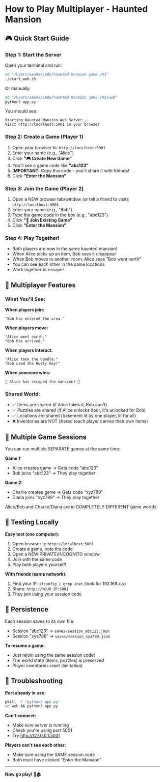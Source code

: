 # How to Play Multiplayer - Haunted Mansion

## 🎮 Quick Start Guide

### Step 1: Start the Server

Open your terminal and run:

```bash
cd "/Users/seanx/code/haunted mansion game /V1"
./start_web.sh
```

Or manually:
```bash
cd "/Users/seanx/code/haunted mansion game /V1/web"
python3 app.py
```

You should see:
```
Starting Haunted Mansion Web Server...
Visit http://localhost:5001 in your browser
```

### Step 2: Create a Game (Player 1)

1. Open your browser to: `http://localhost:5001`
2. Enter your name (e.g., "Alice")
3. Click **"🎮 Create New Game"**
4. You'll see a game code like **"abc123"**
5. **IMPORTANT:** Copy this code - you'll share it with friends!
6. Click **"Enter the Mansion"**

### Step 3: Join the Game (Player 2)

1. Open a NEW browser tab/window (or tell a friend to visit): `http://localhost:5001`
2. Enter your name (e.g., "Bob")
3. Type the game code in the box (e.g., "abc123")
4. Click **"🚪 Join Existing Game"**
5. Click **"Enter the Mansion"**

### Step 4: Play Together!

- Both players are now in the same haunted mansion!
- When Alice picks up an item, Bob sees it disappear
- When Bob moves to another room, Alice sees "Bob went north"
- You can see each other in the same locations
- Work together to escape!

## 🎯 Multiplayer Features

### What You'll See:

**When players join:**
```
"Bob has entered the area."
```

**When players move:**
```
"Alice went north."
"Bob has arrived."
```

**When players interact:**
```
"Alice took the Candle."
"Bob used the Rusty Key!"
```

**When someone wins:**
```
🎉 Alice has escaped the mansion! 🎉
```

### Shared World:
- ✅ Items are shared (if Alice takes it, Bob can't)
- ✅ Puzzles are shared (if Alice unlocks door, it's unlocked for Bob)
- ✅ Locations are shared (basement lit by one player, lit for all)
- ❌ Inventories are NOT shared (each player carries their own items)

## 🔧 Multiple Game Sessions

You can run multiple SEPARATE games at the same time:

**Game 1:**
- Alice creates game → Gets code "abc123"
- Bob joins "abc123" → They play together

**Game 2:**
- Charlie creates game → Gets code "xyz789"
- Diana joins "xyz789" → They play together

Alice/Bob and Charlie/Diana are in COMPLETELY DIFFERENT game worlds!

## 📱 Testing Locally

**Easy test (one computer):**
1. Open browser to `http://localhost:5001`
2. Create a game, note the code
3. Open a NEW PRIVATE/INCOGNITO window
4. Join with the same code
5. Play both players yourself!

**With friends (same network):**
1. Find your IP: `ifconfig | grep inet` (look for 192.168.x.x)
2. Share: `http://YOUR_IP:5001`
3. They join using your session code

## 💾 Persistence

Each session saves to its own file:
- Session "abc123" → `saves/session_abc123.json`
- Session "xyz789" → `saves/session_xyz789.json`

**To resume a game:**
- Just rejoin using the same session code!
- The world state (items, puzzles) is preserved
- Player inventories reset (limitation)

## 🐛 Troubleshooting

**Port already in use:**
```bash
pkill -f "python3 app.py"
cd web && python3 app.py
```

**Can't connect:**
- Make sure server is running
- Check you're using port 5001
- Try http://127.0.0.1:5001

**Players can't see each other:**
- Make sure using the SAME session code
- Both must have clicked "Enter the Mansion"

---

**Now go play!** 👻🏚️
